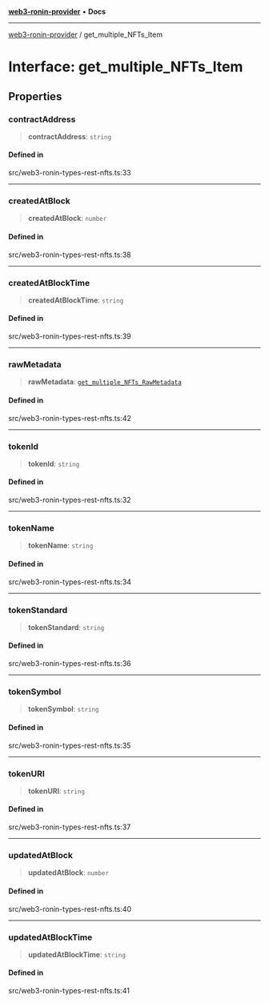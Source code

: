 [**web3-ronin-provider**](../README.md) • **Docs**

***

[web3-ronin-provider](../globals.md) / get\_multiple\_NFTs\_Item

# Interface: get\_multiple\_NFTs\_Item

## Properties

### contractAddress

> **contractAddress**: `string`

#### Defined in

src/web3-ronin-types-rest-nfts.ts:33

***

### createdAtBlock

> **createdAtBlock**: `number`

#### Defined in

src/web3-ronin-types-rest-nfts.ts:38

***

### createdAtBlockTime

> **createdAtBlockTime**: `string`

#### Defined in

src/web3-ronin-types-rest-nfts.ts:39

***

### rawMetadata

> **rawMetadata**: [`get_multiple_NFTs_RawMetadata`](get_multiple_NFTs_RawMetadata.md)

#### Defined in

src/web3-ronin-types-rest-nfts.ts:42

***

### tokenId

> **tokenId**: `string`

#### Defined in

src/web3-ronin-types-rest-nfts.ts:32

***

### tokenName

> **tokenName**: `string`

#### Defined in

src/web3-ronin-types-rest-nfts.ts:34

***

### tokenStandard

> **tokenStandard**: `string`

#### Defined in

src/web3-ronin-types-rest-nfts.ts:36

***

### tokenSymbol

> **tokenSymbol**: `string`

#### Defined in

src/web3-ronin-types-rest-nfts.ts:35

***

### tokenURI

> **tokenURI**: `string`

#### Defined in

src/web3-ronin-types-rest-nfts.ts:37

***

### updatedAtBlock

> **updatedAtBlock**: `number`

#### Defined in

src/web3-ronin-types-rest-nfts.ts:40

***

### updatedAtBlockTime

> **updatedAtBlockTime**: `string`

#### Defined in

src/web3-ronin-types-rest-nfts.ts:41
